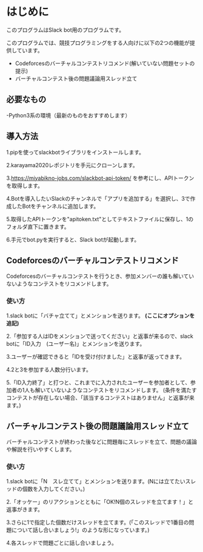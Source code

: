 # はじめに

このプログラムはSlack bot用のプログラムです。

このプログラムでは、競技プログラミングをする人向けに以下の2つの機能が提供しています。

- Codeforcesのバーチャルコンテストリコメンド(解いていない問題セットの提示)
- バーチャルコンテスト後の問題議論用スレッド立て

## 必要なもの

-Python3系の環境（最新のものをおすすめします）

## 導入方法

1.pipを使ってslackbotライブラリをインストールします。

2.karayama2020レポジトリを手元にクローンします。

3.https://miyabikno-jobs.com/slackbot-api-token/ を参考にし、APIトークンを取得します。

4.Botを導入したいSlackのチャンネルで「アプリを追加する」を選択し、3で作成したBotをチャンネルに追加します。

5.取得したAPIトークンを"apitoken.txt"としてテキストファイルに保存し、1のフォルダ直下に置きます。

6.手元でbot.pyを実行すると、Slack botが起動します。


## Codeforcesのバーチャルコンテストリコメンド

Codeforcesのバーチャルコンテストを行うとき、参加メンバーの誰も解いていないようなコンテストをリコメンドします。

### 使い方

1.slack botに「バチャ立てて」とメンションを送ります。
**(ここにオプションを追記)**

2.「参加する人はIDをメンションで送ってください」と返事が来るので、slack botに「ID入力　(ユーザー名)」とメンションを送ります。

3.ユーザーが確認できると「IDを受け付けました」と返事が返ってきます。

4.2と3を参加する人数分行います。

5.「ID入力終了」と打つと、これまでに入力されたユーザーを参加者として、参加者の1人も解いていないようなコンテストをリコメンドします。
(条件を満たすコンテストが存在しない場合、「該当するコンテストはありません」と返事が来ます。)

## バーチャルコンテスト後の問題議論用スレッド立て

バーチャルコンテストが終わった後などに問題毎にスレッドを立て、問題の議論や解説を行いやすくします。

### 使い方

1.slack botに「N　スレ立てて」とメンションを送ります。(Nには立てたいスレッドの個数を入力してください。)

2.「オッケー」のリアクションとともに「OK!N個のスレッドを立てます！」と返事がきます。

3.さらに1で指定した個数だけスレッドを立てます。(「このスレッドで1番目の問題について話し合いましょう!」のような形になっています。)

4.各スレッドで問題ごとに話し合いましょう。
